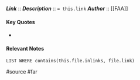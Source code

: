 ***Link***      :: 
***Description***      :: `= this.link`
***Author*** :: [[FAA]]

#### Key Quotes
* 

#### Relevant Notes
```dataview
LIST WHERE contains(this.file.inlinks, file.link)
```

#source #far